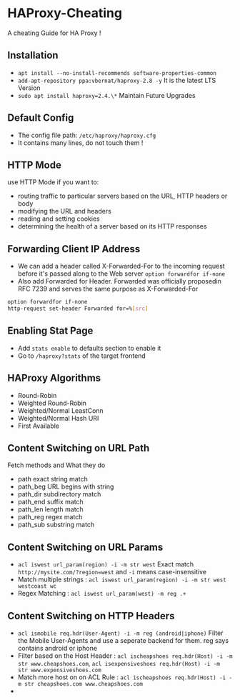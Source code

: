 # HAProxy-Cheating
A cheating Guide for HA Proxy !

## Installation
- `` apt install --no-install-recommends software-properties-common ``
- `` add-apt-repository ppa:vbernat/haproxy-2.8 -y `` It is the latest LTS Version
- `` sudo apt install haproxy=2.4.\* `` Maintain Future Upgrades
## Default Config
- The config file path: `` /etc/haproxy/haproxy.cfg ``
- It contains many lines, do not touch them !

## HTTP Mode
use HTTP Mode if you want to:
- routing traffic to particular servers based on the URL, HTTP headers or body
- modifying the URL and headers
- reading and setting cookies
- determining the health of a server based on its HTTP responses

## Forwarding Client IP Address
- We can add a header called X-Forwarded-For to the incoming request before it's passed along to the Web server `` option forwardfor if-none ``
- Also add Forwarded for Header. Forwarded was officially proposedin RFC 7239 and serves the same purpose as X-Forwarded-For
```bash
option forwardfor if-none
http-request set-header Forwarded for=%[src]
```
## Enabling Stat Page
- Add `` stats enable `` to defaults section to enable it
- Go to `` /haproxy?stats `` of the target frontend

## HAProxy Algorithms
- Round-Robin
- Weighted Round-Robin
- Weighted/Normal LeastConn
- Weighted/Normal Hash URI
- First Available

## Content Switching on URL Path
Fetch methods and What they do
- path exact string match
- path_beg URL begins with string
- path_dir subdirectory match
- path_end suffix match
- path_len length match
- path_reg regex match
- path_sub substring match

## Content Switching on URL Params
- ``acl iswest url_param(region) -i -m str west`` Exact match `` http://mysite.com/?region=west `` and `` -i `` means case-insensitive
- Match multiple strings : `` acl iswest url_param(region) -i -m str west westcoast wc ``
- Regex Matching : `` acl iswest url_param(west) -m reg .+ ``

## Content Switching on HTTP Headers
- `` acl ismobile req.hdr(User-Agent) -i -m reg (android|iphone) `` Filter the Mobile User-Agents and use a seperate backend for them. reg says contains android or iphone
- Filter based on the Host Header : `` acl ischeapshoes req.hdr(Host) -i -m str www.cheapshoes.com ``, `` acl isexpensiveshoes req.hdr(Host) -i -m str www.expensiveshoes.com ``
- Match more host on on ACL Rule : `` acl ischeapshoes req.hdr(Host) -i -m str cheapshoes.com www.cheapshoes.com ``
- 